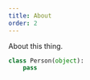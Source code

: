 ```yaml
---
title: About
order: 2
---
```


About this thing.

```python showLineNumbers file="main.py"
class Person(object):
    pass
```

